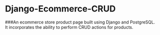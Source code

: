 # Django-Ecommerce-CRUD
###An ecommerce store product page built using Django and PostgreSQL. It incorporates the ability to perform CRUD actions for products.
